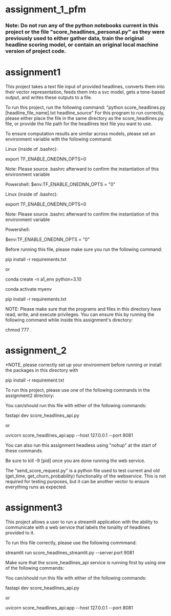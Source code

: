 # assignment_1_pfm

### Note: Do not run any of the python notebooks current in this project or the file "score_headlines_personal.py" as they were previously used to either gather data, train the original headline scoring model, or contain an original local machine version of project code.


# assignment1
This project takes a text file input of
provided headlines, converts them into their vector
representation, feeds them into a svc model,
gets a tone-based output, and writes these outputs
to a file.

To run this project, run the following command:
"python score_headlines.py [headline_file_name].txt headline_source"
For this program to run correctly, please either place the file in the
same directory as the score_headlines.py file, or provide the
file path for the headlines text file you want to use.

To ensure computation results are similar across models,
please set an environment variable with the following command:

Linux (inside of .bashrc):

export TF_ENABLE_ONEDNN_OPTS=0

Note: Please source .bashrc afterward to confirm the instantiation
of this environment variable

Powershell:
$env:TF_ENABLE_ONEDNN_OPTS = "0"

Linux (inside of .bashrc):

export TF_ENABLE_ONEDNN_OPTS=0

Note: Please source .bashrc afterward to confirm the instantiation
of this environment variable

Powershell:

$env:TF_ENABLE_ONEDNN_OPTS = "0"

Before running this file, please make sure you run the following command:

pip install -r requirements.txt

or

conda create -n a1_env python=3.10

conda activate myenv

pip install -r requirements.txt

NOTE: Please make sure that the programs and files in this directory have read, write, and execute privileges. You can ensure this by running the following command while inside this assignment's directory:

chmod 777 .

# assignment_2

*NOTE, please correctly set up your environment before running or install the packages in this directory with

pip install -r requirement.txt

To run this project, please use one of the following commands in the assignment2 directory:

You can/should run this file with either of the following commands:

fastapi dev score_headlines_api.py

or

uvicorn score_headlines_api:app --host 127.0.0.1 --port 8081

You can also run this assignment headless using "nohup" at the start of these commands.

Be sure to kill -9 [pid] once you are done running the web service.

The "send_score_request.py" is a python file used to test current and old (get_time, get_churn_probability) functionality of the webservice. This is not required for testing purposes, but it can be another vector to ensure everything runs as expected.


# assignment3

This project allows a user to run a streamlit application with
the ability to communicate with a web service that
labels the tonality of headlines provided to it.

To run this file correctly, please use the following commmand:

streamlit run score_headlines_streamlit.py --server.port 9081

Make sure that the score_headlines_api service is running first by
using one of the following commands:

You can/should run this file with either of the following
commands:

fastapi dev score_headlines_api.py

or

uvicorn score_headlines_api:app --host 127.0.0.1 --port 8081

